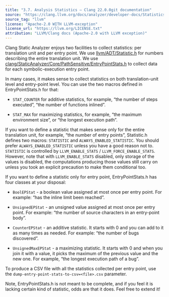 ```yaml
---
title: "3.7. Analysis Statistics — Clang 22.0.0git documentation"
source: "https://clang.llvm.org/docs/analyzer/developer-docs/Statistics.html"
source_tag: "llvm"
license: "Apache-2.0 WITH LLVM-exception"
license_url: "https://llvm.org/LICENSE.txt"
attribution: "LLVM/Clang docs (Apache-2.0 with LLVM exception)"
---
```

Clang Static Analyzer enjoys two facilities to collect statistics: per translation unit and per entry point. We use [llvm/ADT/Statistic.h](https://github.com/llvm/llvm-project/blob/main/llvm/include/llvm/ADT/Statistic.h#L171) for numbers describing the entire translation unit. We use [clang/StaticAnalyzer/Core/PathSensitive/EntryPointStats.h](https://github.com/llvm/llvm-project/blob/main/clang/include/clang/StaticAnalyzer/Core/PathSensitive/EntryPointStats.h) to collect data for each symbolic-execution entry point.

In many cases, it makes sense to collect statistics on both translation-unit level and entry-point level. You can use the two macros defined in EntryPointStats.h for that:

*   `STAT_COUNTER` for additive statistics, for example, “the number of steps executed”, “the number of functions inlined”.
    
*   `STAT_MAX` for maximizing statistics, for example, “the maximum environment size”, or “the longest execution path”.
    

If you want to define a statistic that makes sense only for the entire translation unit, for example, “the number of entry points”, Statistic.h defines two macros: `STATISTIC` and `ALWAYS_ENABLED_STATISTIC`. You should prefer `ALWAYS_ENABLED_STATISTIC` unless you have a good reason not to. `STATISTIC` is controlled by `LLVM_ENABLE_STATS` / `LLVM_FORCE_ENABLE_STATS`. However, note that with `LLVM_ENABLE_STATS` disabled, only storage of the values is disabled, the computations producing those values still carry on unless you took an explicit precaution to make them conditional too.

If you want to define a statistic only for entry point, EntryPointStats.h has four classes at your disposal:

*   `BoolEPStat` - a boolean value assigned at most once per entry point. For example: “has the inline limit been reached”.
    
*   `UnsignedEPStat` - an unsigned value assigned at most once per entry point. For example: “the number of source characters in an entry-point body”.
    
*   `CounterEPStat` - an additive statistic. It starts with 0 and you can add to it as many times as needed. For example: “the number of bugs discovered”.
    
*   `UnsignedMaxEPStat` - a maximizing statistic. It starts with 0 and when you join it with a value, it picks the maximum of the previous value and the new one. For example, “the longest execution path of a bug”.
    

To produce a CSV file with all the statistics collected per entry point, use the `dump-entry-point-stats-to-csv=<file>.csv` parameter.

Note, EntryPointStats.h is not meant to be complete, and if you feel it is lacking certain kind of statistic, odds are that it does. Feel free to extend it!